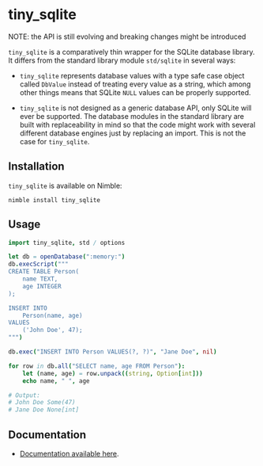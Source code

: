 # tiny_sqlite

NOTE: the API is still evolving and breaking changes might be introduced

`tiny_sqlite` is a comparatively thin wrapper for the SQLite database library. It differs from the standard library module `std/sqlite` in several ways:

- `tiny_sqlite` represents database values with a type safe case object called `DbValue` instead of treating every value as a string, which among other things means that SQLite `NULL` values can be properly supported.

- `tiny_sqlite` is not designed as a generic database API, only SQLite will ever be supported. The database modules in the standard library are built with replaceability in mind so that the code might work with several different database engines just by replacing an import. This is not the case for `tiny_sqlite`.

## Installation

`tiny_sqlite` is available on Nimble:

```
nimble install tiny_sqlite
```

## Usage

```nim
import tiny_sqlite, std / options

let db = openDatabase(":memory:")
db.execScript("""
CREATE TABLE Person(
    name TEXT,
    age INTEGER
);

INSERT INTO
    Person(name, age)
VALUES
    ('John Doe', 47);
""")

db.exec("INSERT INTO Person VALUES(?, ?)", "Jane Doe", nil)

for row in db.all("SELECT name, age FROM Person"):
    let (name, age) = row.unpack((string, Option[int]))
    echo name, " ", age

# Output:
# John Doe Some(47)
# Jane Doe None[int]
```

## Documentation

- [Documentation available here](https://gulpf.github.io/tiny_sqlite/tiny_sqlite.html).



